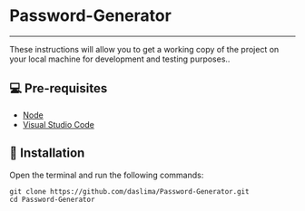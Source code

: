 # Password-Generator
---
These instructions will allow you to get a working copy of the project on your local machine for development and testing purposes..

## 💻 Pre-requisites

* [Node](https://nodejs.org/en/download/)
* [Visual Studio Code](https://code.visualstudio.com/download)

## 🔧 Installation

Open the terminal and run the following commands:

```
git clone https://github.com/daslima/Password-Generator.git
cd Password-Generator
```
